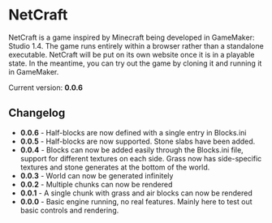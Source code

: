 # NetCraft

NetCraft is a game inspired by Minecraft being developed in GameMaker: Studio 1.4. The game runs entirely within a browser rather than a standalone executable. NetCraft will be put on its own website once it is in a playable state. In the meantime, you can try out the game by cloning it and running it in GameMaker.

Current version: **0.0.6**

## Changelog

* **0.0.6** - Half-blocks are now defined with a single entry in Blocks.ini
* **0.0.5** - Half-blocks are now supported. Stone slabs have been added.
* **0.0.4** - Blocks can now be added easily through the Blocks.ini file, support for different textures on each side. Grass now has side-specific textures and stone generates at the bottom of the world.
* **0.0.3** - World can now be generated infinitely
* **0.0.2** - Multiple chunks can now be rendered
* **0.0.1** - A single chunk with grass and air blocks can now be rendered
* **0.0.0** - Basic engine running, no real features. Mainly here to test out basic controls and rendering.
